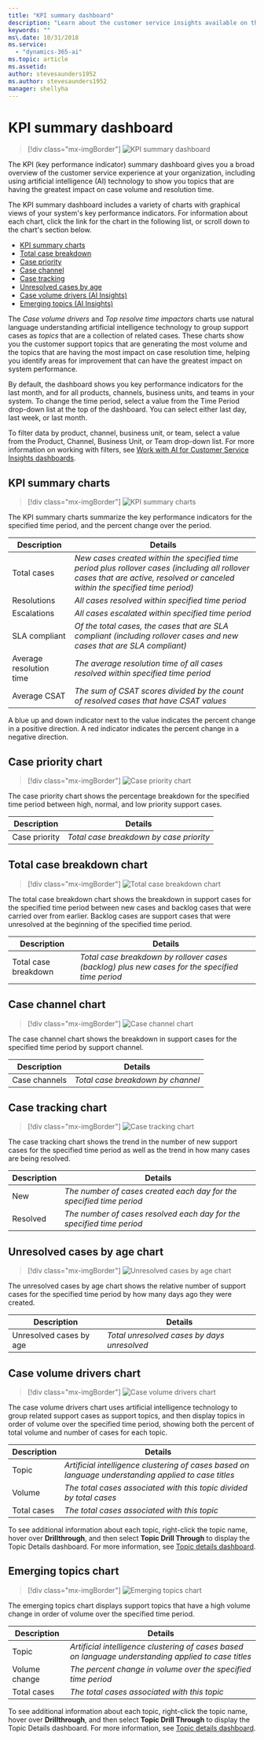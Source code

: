 ```yaml
---
title: "KPI summary dashboard"
description: "Learn about the customer service insights available on the KPI Summary dashboard​."
keywords: ""
ms\.date: 10/31/2018
ms.service:
  - "dynamics-365-ai"
ms.topic: article
ms.assetid: 
author: stevesaunders1952
ms.author: stevesaunders1952
manager: shellyha
---
```


# KPI summary dashboard

> [!div class="mx-imgBorder"]
> ![KPI summary dashboard](media/ai-csi-kpi-summary-dash.PNG)

The KPI (key performance indicator) summary dashboard gives you a broad overview of the customer service experience at your organization, including using artificial intelligence (AI) technology to show you topics that are having the greatest impact on case volume and resolution time.

The KPI summary dashboard includes a variety of charts with graphical views of your system's key performance indicators. For information about each chart, click the link for the chart in the following list, or scroll down to the chart's section below.

* [KPI summary charts](#kpi-summary-charts)
* [Total case breakdown](#total-case-breakdown-chart)
* [Case priority](#case-priority-chart)
* [Case channel](#case-channel-chart)
* [Case tracking](#case-tracking-chart)
* [Unresolved cases by age](#unresolved-cases-by-age-chart)
* [Case volume drivers (AI Insights)](#case-volume-drivers-chart)
* [Emerging topics (AI Insights)](#emerging-topics-chart)

The *Case volume drivers* and *Top resolve time impactors* charts use natural language understanding artificial intelligence technology to group support cases as *topics* that are a collection of related cases. These charts show you the customer support topics that are generating the most volume and the topics that are having the most impact on case resolution time, helping you identify areas for improvement that can have the greatest impact on system performance.

By default, the dashboard shows you key performance indicators for the last month, and for all products, channels, business units, and teams in your system. To change the time period, select a value from the Time Period drop-down list at the top of the dashboard. You can select either last day, last week, or last month.

To filter data by product, channel, business unit, or team, select a value from the Product, Channel, Business Unit, or Team drop-down list. For more information on working with filters, see [Work with AI for Customer Service Insights dashboards](use-dashboard-sample-data.md).

## KPI summary charts

> [!div class="mx-imgBorder"]
> ![KPI summary charts](media/ai-csi-kpi-charts.PNG)

The KPI summary charts summarize the key performance indicators for the specified time period, and the percent change over the period.

Description | Details
----------- | -------
Total cases | *New cases created within the specified time period plus rollover cases (including all rollover cases that are active, resolved or canceled within the specified time period)*
Resolutions | *All cases resolved within specified time period*
Escalations | *All cases escalated within specified time period*
SLA compliant | *Of the total cases, the cases that are SLA compliant (including rollover cases and new cases that are SLA compliant)*
Average resolution time | *The average resolution time of all cases resolved within specified time period*
Average CSAT | *The sum of CSAT scores divided by the count of resolved cases that have CSAT values*

A blue up and down indicator next to the value indicates the percent change in a positive direction. A red indicator indicates the percent change in a negative direction.

## Case priority chart

> [!div class="mx-imgBorder"]
> ![Case priority chart](media/ai-csi-case-priority.PNG)

The case priority chart shows the percentage breakdown for the specified time period between high, normal, and low priority support cases.

Description | Details
----------- | -------
Case priority | *Total case breakdown by case priority*

## Total case breakdown chart

> [!div class="mx-imgBorder"]
> ![Total case breakdown chart](media/ai-csi-total-case-breakdown.PNG)

The total case breakdown chart shows the breakdown in support cases for the specified time period between new cases and backlog cases that were carried over from earlier. Backlog cases are support cases that were unresolved at the beginning of the specified time period.

Description | Details
----------- | -------
Total case breakdown | *Total case breakdown by rollover cases (backlog) plus new cases for the specified time period*

## Case channel chart

> [!div class="mx-imgBorder"]
> ![Case channel chart](media/ai-csi-case-channels.PNG)

The case channel chart shows the breakdown in support cases for the specified time period by support channel.

Description | Details
----------- | -------
Case channels | *Total case breakdown by channel*

## Case tracking chart

> [!div class="mx-imgBorder"]
> ![Case tracking chart](media/ai-csi-case-tracking.PNG)

The case tracking chart shows the trend in the number of new support cases for the specified time period as well as the trend in how many cases are being resolved.

Description | Details
----------- | -------
New | *The number of cases created each day for the specified time period*
Resolved | *The number of cases resolved each day for the specified time period*

## Unresolved cases by age chart

> [!div class="mx-imgBorder"]
> ![Unresolved cases by age chart](media/ai-csi-cases-by-age.PNG)

The unresolved cases by age chart shows the relative number of support cases for the specified time period by how many days ago they were created.

Description | Details
----------- | -------
Unresolved cases by age | *Total unresolved cases by days unresolved*

## Case volume drivers chart

> [!div class="mx-imgBorder"]
> ![Case volume drivers chart](media/ai-csi-case-volume-drivers.PNG)

The case volume drivers chart uses artificial intelligence technology to group related support cases as support topics, and then display topics in order of volume over the specified time period, showing both the percent of total volume and number of cases for each topic.

Description | Details
----------- | -------
Topic | *Artificial intelligence clustering of cases based on language understanding applied to case titles*
Volume | *The total cases associated with this topic divided by total cases*
Total cases | *The total cases associated with this topic*

To see additional information about each topic, right-click the topic name, hover over **Drillthrough**, and then select **Topic Drill Through** to display the Topic Details dashboard. For more information, see [Topic details dashboard](dashboard-topic-details.md).

## Emerging topics chart

> [!div class="mx-imgBorder"]
> ![Emerging topics chart](media/ai-csi-top-resolve-time.PNG)

The emerging topics chart displays support topics that have a high volume change in order of volume over the specified time period.

Description | Details
----------- | -------
Topic | *Artificial intelligence clustering of cases based on language understanding applied to case titles*
Volume change | *The percent change in volume over the specified time period*
Total cases | *The total cases associated with this topic*

To see additional information about each topic, right-click the topic name, hover over **Drillthrough**, and then select **Topic Drill Through** to display the Topic Details dashboard. For more information, see [Topic details dashboard](dashboard-topic-details.md).
